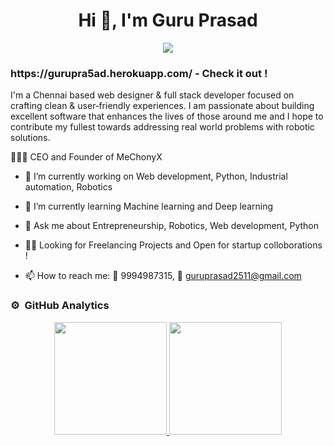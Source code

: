 ### <h1 align="center">Hi 👋, I'm Guru Prasad</h1>
<p align="center">
  <img src="https://komarev.com/ghpvc/?username=Gurupra5ad&color=yellow&style=flat">
</p>

<h3>https://gurupra5ad.herokuapp.com/ - Check it out !</h3>

<p>I'm a Chennai based web designer & full stack developer focused on crafting clean & user‑friendly experiences.
    I am passionate about building excellent software that enhances the lives of those around me and
    I hope to contribute my fullest towards addressing real world problems with robotic solutions.</p>

<p>👨🏽‍💼 CEO and Founder of MeChonyX</p>
      
- 🔭 I’m currently working on Web development, Python, Industrial automation, Robotics
- 🌱 I’m currently learning Machine learning and Deep learning
- 💬 Ask me about Entrepreneurship, Robotics, Web development, Python

- 🤙🏽 Looking for Freelancing Projects and Open for startup colloborations !

- 📫 How to reach me: 📲 9994987315, 📩 guruprasad2511@gmail.com

### ⚙️ &nbsp;GitHub Analytics

<p align="center">
<a href="https://github.com/Gurupra5ad">
  <img height="180em" src="https://github-readme-stats-eight-theta.vercel.app/api?username=Gurupra5ad&show_icons=true&theme=radical&include_all_commits=true&count_private=true"/>
  <img height="180em" src="https://github-readme-stats-eight-theta.vercel.app/api/top-langs/?username=Gurupra5ad&layout=compact&langs_count=8&theme=radical"/>
</a>
</p>
